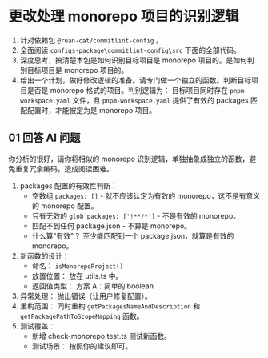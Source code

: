 # 更改处理 monorepo 项目的识别逻辑

1. 针对依赖包 `@ruan-cat/commitlint-config` 。
2. 全面阅读 `configs-package\commitlint-config\src` 下面的全部代码。
3. 深度思考，搞清楚本包是如何识别目标项目是 monorepo 项目的。是如何判别目标项目是 monorepo 项目的。
4. 给出一个计划，做好修改逻辑的准备。请专门做一个独立的函数。判断目标项目是否是 monorepo 格式的项目。判别逻辑为： 目标项目同时存在 `pnpm-workspace.yaml` 文件，且 `pnpm-workspace.yaml` 提供了有效的 packages 匹配配置时，才能被定为是 monorepo 项目。

## 01 回答 AI 问题

你分析的很好，请你将相似的 monorepo 识别逻辑，单独抽象成独立的函数，避免重复冗余编码，造成阅读困难。

1. packages 配置的有效性判断：
   - 空数组 `packages: []` - 就不应该认定为有效的 monorepo，这不是有意义的 monorepo 配置。
   - 只有无效的 `glob packages: ['!**/*']` - 不是有效的 monorepo。
   - 匹配不到任何 package.json - 不算是 monorepo。
   - 什么算"有效"？ 至少能匹配到一个 package.json，就算是有效的 monorepo。
2. 新函数的设计：
   - 命名： `isMonorepoProject()`
   - 放置位置： 放在 utils.ts 中。
   - 返回值类型： 方案 A：简单的 boolean
3. 异常处理： 抛出错误（让用户修复配置）。
4. 重构范围： 同时重构 `getPackagesNameAndDescription` 和 `getPackagePathToScopeMapping` 函数。
5. 测试覆盖：
   - 新增 check-monorepo.test.ts 测试新函数。
   - 测试场景： 按照你的建议即可。
